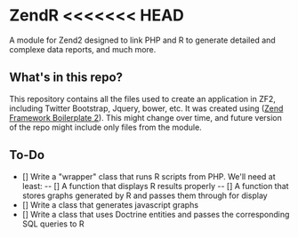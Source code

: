 ZendR
<<<<<<< HEAD
================

A module for Zend2 designed to link PHP and R to generate detailed and complexe data reports, and much more.

What's in this repo?
-------------------

This repository contains all the files used to create an application in ZF2, including Twitter Bootstrap, Jquery, bower, etc.
It was created using ([Zend Framework Boilerplate 2](https://github.com/michael-romer/zfb2)). This might change over time, and future version of the repo might include only files from the module.

To-Do
-----
- [] Write a "wrapper" class that runs R scripts from PHP. We'll need at least:
	-- [] A function that displays R results properly
	-- [] A function that stores graphs generated by R and passes them through for display
- [] Write a class that generates javascript graphs
- [] Write a class that uses Doctrine entities and passes the corresponding SQL queries to R